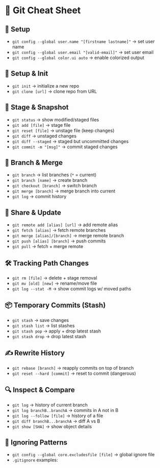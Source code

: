 # 📝 Git Cheat Sheet

## 🔧 Setup
- `git config --global user.name "[firstname lastname]"` → set user name  
- `git config --global user.email "[valid-email]"` → set user email  
- `git config --global color.ui auto` → enable colorized output  

## 📂 Setup & Init
- `git init` → initialize a new repo  
- `git clone [url]` → clone repo from URL  

## 📌 Stage & Snapshot
- `git status` → show modified/staged files  
- `git add [file]` → stage file  
- `git reset [file]` → unstage file (keep changes)  
- `git diff` → unstaged changes  
- `git diff --staged` → staged but uncommitted changes  
- `git commit -m "[msg]"` → commit staged changes  

## 🌿 Branch & Merge
- `git branch` → list branches (`*` = current)  
- `git branch [name]` → create branch  
- `git checkout [branch]` → switch branch  
- `git merge [branch]` → merge branch into current  
- `git log` → commit history  

## 🔄 Share & Update
- `git remote add [alias] [url]` → add remote alias  
- `git fetch [alias]` → fetch remote branches  
- `git merge [alias]/[branch]` → merge remote branch  
- `git push [alias] [branch]` → push commits  
- `git pull` → fetch + merge remote  

## 🛠️ Tracking Path Changes
- `git rm [file]` → delete + stage removal  
- `git mv [old] [new]` → rename/move file  
- `git log --stat -M` → show commit logs w/ moved paths  

## 📦 Temporary Commits (Stash)
- `git stash` → save changes  
- `git stash list` → list stashes  
- `git stash pop` → apply + drop latest stash  
- `git stash drop` → drop latest stash  

## ✍️ Rewrite History
- `git rebase [branch]` → reapply commits on top of branch  
- `git reset --hard [commit]` → reset to commit (dangerous)  

## 🔍 Inspect & Compare
- `git log` → history of current branch  
- `git log branchB..branchA` → commits in A not in B  
- `git log --follow [file]` → history of a file  
- `git diff branchB...branchA` → diff A vs B  
- `git show [SHA]` → show object details  

## 🚫 Ignoring Patterns
- `git config --global core.excludesfile [file]` → global ignore file  
- `.gitignore` examples:  
